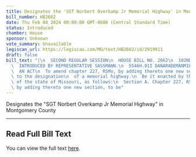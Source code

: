 ```yaml
---
title: Designates the 'SGT Norbert Overkamp Jr Memorial Highway' in Montgomery County
bill_number: HB2662
date: Thu Feb 08 2024 00:00:00 GMT-0600 (Central Standard Time)
status: Introduced
chamber: House
sponsor: Unknown
vote_summary: Unavailable
legiscan_url: https://legiscan.com/MO/text/HB2662/id/2919911
draft: false
bill_text: "|\n  SECOND REGULAR SESSION\n  HOUSE BILL NO. 2662\n  102ND GENERAL ASSEMBLY\n\
  \  INTRODUCED BY REPRESENTATIVE SASSMANN.\n  5546H.01I DANARADEMANMILLER,ChiefClerk\n\
  \  AN ACT\n  To amend chapter 227, RSMo, by adding thereto one new section relating\
  \ to the designation\n  of a memorial highway.\n  Be it enacted by the General Assembly\
  \ of the state of Missouri, as follows:\n  Section A. Chapter 227, RSMo, is amended\
  \ by adding thereto one new section, to be"
---
```

Designates the "SGT Norbert Overkamp Jr Memorial Highway" in Montgomery County

---

## Read Full Bill Text

You can view the full text [here](https://legiscan.com/MO/text/HB2662/id/2919911).
